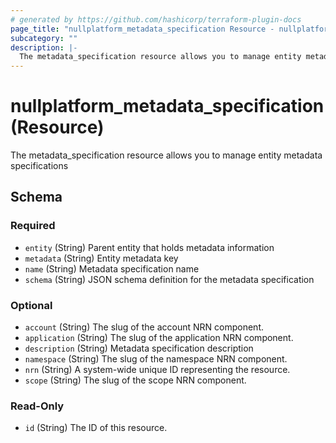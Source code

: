 ```yaml
---
# generated by https://github.com/hashicorp/terraform-plugin-docs
page_title: "nullplatform_metadata_specification Resource - nullplatform"
subcategory: ""
description: |-
  The metadata_specification resource allows you to manage entity metadata specifications
---
```


# nullplatform_metadata_specification (Resource)

The metadata_specification resource allows you to manage entity metadata specifications



<!-- schema generated by tfplugindocs -->
## Schema

### Required

- `entity` (String) Parent entity that holds metadata information
- `metadata` (String) Entity metadata key
- `name` (String) Metadata specification name
- `schema` (String) JSON schema definition for the metadata specification

### Optional

- `account` (String) The slug of the account NRN component.
- `application` (String) The slug of the application NRN component.
- `description` (String) Metadata specification description
- `namespace` (String) The slug of the namespace NRN component.
- `nrn` (String) A system-wide unique ID representing the resource.
- `scope` (String) The slug of the scope NRN component.

### Read-Only

- `id` (String) The ID of this resource.
